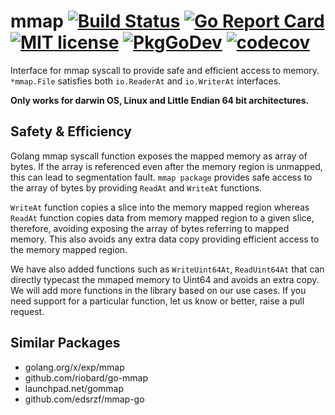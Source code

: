 # mmap [![Build Status](https://travis-ci.com/grandecola/mmap.svg?branch=master)](https://travis-ci.com/grandecola/mmap) [![Go Report Card](https://goreportcard.com/badge/github.com/grandecola/mmap)](https://goreportcard.com/report/github.com/grandecola/mmap) [![MIT license](http://img.shields.io/badge/license-MIT-brightgreen.svg)](http://opensource.org/licenses/MIT) [![PkgGoDev](https://pkg.go.dev/badge/github.com/grandecola/mmap)](https://pkg.go.dev/github.com/grandecola/mmap) [![codecov](https://codecov.io/gh/grandecola/mmap/branch/master/graph/badge.svg)](https://codecov.io/gh/grandecola/mmap)
Interface for mmap syscall to provide safe and efficient access to memory.
`*mmap.File` satisfies both `io.ReaderAt` and `io.WriterAt` interfaces.

**Only works for darwin OS, Linux and Little Endian 64 bit architectures.**

## Safety & Efficiency
Golang mmap syscall function exposes the mapped memory as array of bytes.
If the array is referenced even after the memory region is unmapped,
this can lead to segmentation fault. `mmap package` provides safe access
to the array of bytes by providing `ReadAt` and `WriteAt` functions.

`WriteAt` function copies a slice into the memory mapped region
whereas `ReadAt` function copies data from memory mapped region to
a given slice, therefore, avoiding exposing the array of bytes referring
to mapped memory. This also avoids any extra data copy providing efficient
access to the memory mapped region.

We have also added functions such as `WriteUint64At`, `ReadUint64At` that
can directly typecast the mmaped memory to Uint64 and avoids an extra copy.
We will add more functions in the library based on our use cases. If you need
support for a particular function, let us know or better, raise a pull request.

## Similar Packages
* golang.org/x/exp/mmap
* github.com/riobard/go-mmap
* launchpad.net/gommap
* github.com/edsrzf/mmap-go
